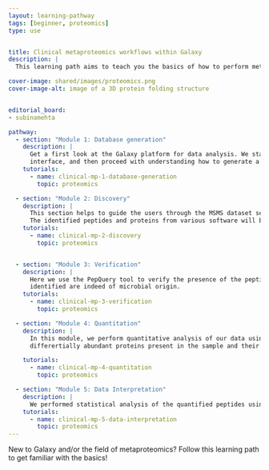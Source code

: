 ```yaml
---
layout: learning-pathway
tags: [beginner, proteomics]
type: use


title: Clinical metaproteomics workflows within Galaxy
description: |
  This learning path aims to teach you the basics of how to perform metaproteomics analysis of the clinical data within the Galaxy platform. You will learn how to use Galaxy for analysis and will be guided through the most common first steps of any metaproteomics database generation to searching the database, verifying the proteins/peptides, and data analysis.

cover-image: shared/images/proteomics.png
cover-image-alt: image of a 3D protein folding structure


editorial_board:
- subinamehta

pathway:
  - section: "Module 1: Database generation"
    description: |
      Get a first look at the Galaxy platform for data analysis. We start with a short introduction to familiarize you with the Galaxy
      interface, and then proceed with understanding how to generate a customized database for clinical metaproteomics
    tutorials:
      - name: clinical-mp-1-database-generation
        topic: proteomics

  - section: "Module 2: Discovery"
    description: |
      This section helps to guide the users through the MSMS dataset search against the compact database generated in the first module.
      The identified peptides and proteins from various software will be combined later to perform verification.
    tutorials:
      - name: clinical-mp-2-discovery
        topic: proteomics


  - section: "Module 3: Verification"
    description: |
      Here we use the PepQuery tool to verify the presence of the peptides as well as validate that the peptides/proteins
      identified are indeed of microbial origin.
    tutorials:
      - name: clinical-mp-3-verification
        topic: proteomics

  - section: "Module 4: Quantitation"
    description: |
      In this module, we perform quantitative analysis of our data using MaxQuant. Quantitative analysis will help us identify
      differertially abundant proteins present in the sample and their abundance in various conditions.

    tutorials:
      - name: clinical-mp-4-quantitation
        topic: proteomics

  - section: "Module 5: Data Interpretation"
    description: |
      We performed statistical analysis of the quantified peptides using MS stats and Unipept to perform taxonomic classification.
    tutorials:
      - name: clinical-mp-5-data-interpretation
        topic: proteomics
---
```


New to Galaxy and/or the field of metaproteomics? Follow this learning path to get familiar with the basics!

